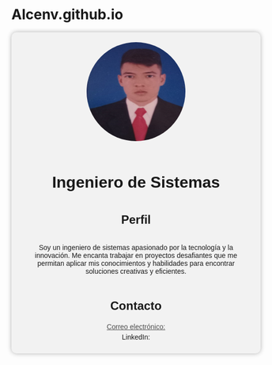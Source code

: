 # Alcenv.github.io
<style>
  .profile {
    display: flex;
    justify-content: center;
    align-items: center;
    flex-direction: column;
    text-align: center;
    font-family: Arial, sans-serif;
    background-color: #f2f2f2;
    border-radius: 10px;
    padding: 20px;
    box-shadow: 0 0 10px rgba(0, 0, 0, 0.3);
  }

  .profile img {
    width: 200px;
    height: 200px;
    border-radius: 50%;
    margin-bottom: 20px;
  }

  .profile h1 {
    font-size: 32px;
    margin-bottom: 10px;
  }

  .profile h2 {
    font-size: 24px;
    margin-bottom: 20px;
  }

  .profile ul {
    list-style: none;
    margin: 0;
    padding: 0;
  }

  .profile ul li {
    margin-bottom: 5px;
  }

  .profile a {
    color: #4d4d4d;
  }

  .profile a:hover {
    text-decoration: underline;
  }
</style>

<div class="profile">
  <img src="FOTO.jpeg">
  <h1>Ingeniero de Sistemas</h1>
  <h2>Perfil</h2>
  <p>Soy un ingeniero de sistemas apasionado por la tecnología y la innovación. Me encanta trabajar en proyectos desafiantes que me permitan aplicar mis conocimientos y habilidades para encontrar soluciones creativas y eficientes.</p>
  <h2>Contacto</h2>
  <ul>
    <li><a href="mailto:omalejo221@gmail.com">Correo electrónico:</a></li>
    <li>LinkedIn: <a href="https://www.linkedin.com/in/alejandro-cendales-144271228/"></a></li>
  </ul>
</div>
